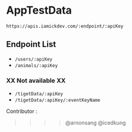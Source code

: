 # AppTestData

`https://apis.iamickdev.com/:endpoint/:apiKey`

## Endpoint List

- `/users/:apiKey`
- `/animals/:apiKey`

### XX Not available XX

- `/tigetData/:apiKey`
- `/tigetData/:apiKey/:eventKeyName`

Contributor :
>>>> @arnonsang
>>>> @icedkung